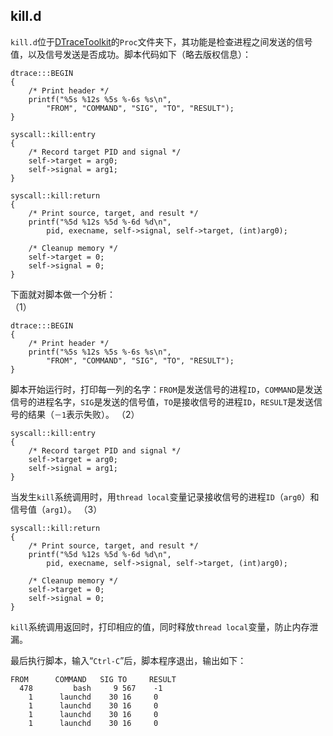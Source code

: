 ## kill.d
`kill.d`位于[DTraceToolkit](http://www.brendangregg.com/dtracetoolkit.html)的`Proc`文件夹下，其功能是检查进程之间发送的信号值，以及信号发送是否成功。脚本代码如下（略去版权信息）：

	dtrace:::BEGIN
	{
	    /* Print header */
	    printf("%5s %12s %5s %-6s %s\n",
	        "FROM", "COMMAND", "SIG", "TO", "RESULT");
	}
	
	syscall::kill:entry
	{
	    /* Record target PID and signal */
	    self->target = arg0;
	    self->signal = arg1;
	}
	
	syscall::kill:return
	{
	    /* Print source, target, and result */
	    printf("%5d %12s %5d %-6d %d\n",
	        pid, execname, self->signal, self->target, (int)arg0);
	
	    /* Cleanup memory */
	    self->target = 0;
	    self->signal = 0;
	}
下面就对脚本做一个分析：  
（1）

	dtrace:::BEGIN
	{
	    /* Print header */
	    printf("%5s %12s %5s %-6s %s\n",
	        "FROM", "COMMAND", "SIG", "TO", "RESULT");
	}
脚本开始运行时，打印每一列的名字：`FROM`是发送信号的进程`ID`，`COMMAND`是发送信号的进程名字，`SIG`是发送的信号值，`TO`是接收信号的进程`ID`，`RESULT`是发送信号的结果（`－1`表示失败）。
（2）

	syscall::kill:entry
	{
	    /* Record target PID and signal */
	    self->target = arg0;
	    self->signal = arg1;
	}
当发生`kill`系统调用时，用`thread local`变量记录接收信号的进程`ID`（`arg0`）和信号值（`arg1`）。
（3）

	syscall::kill:return
	{
	    /* Print source, target, and result */
	    printf("%5d %12s %5d %-6d %d\n",
	        pid, execname, self->signal, self->target, (int)arg0);
	
	    /* Cleanup memory */
	    self->target = 0;
	    self->signal = 0;
	}
`kill`系统调用返回时，打印相应的值，同时释放`thread local`变量，防止内存泄漏。

最后执行脚本，输入“`Ctrl-C`”后，脚本程序退出，输出如下：

	FROM      COMMAND   SIG TO     RESULT
	  478         bash     9 567    -1
	    1      launchd    30 16     0
	    1      launchd    30 16     0
	    1      launchd    30 16     0
	    1      launchd    30 16     0